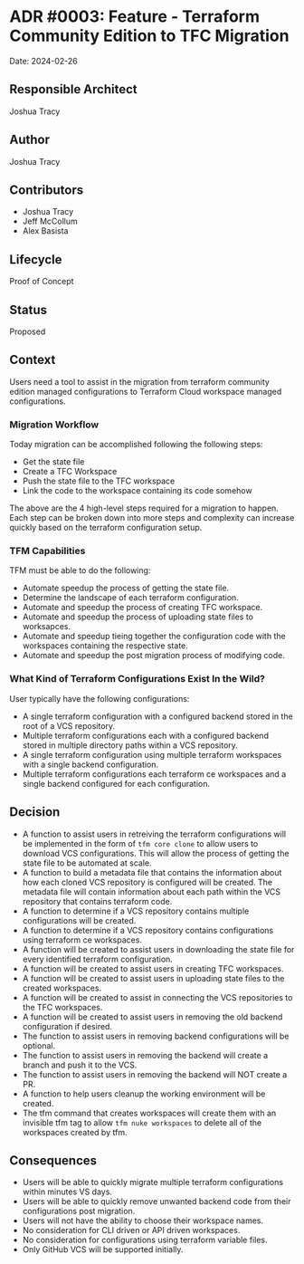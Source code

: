 # ADR #0003: Feature - Terraform Community Edition to TFC Migration

Date: 2024-02-26

## Responsible Architect

Joshua Tracy

## Author

Joshua Tracy

## Contributors

* Joshua Tracy
* Jeff McCollum
* Alex Basista

## Lifecycle

Proof of Concept

## Status

Proposed

## Context

Users need a tool to assist in the migration from terraform community edition managed configurations to Terraform Cloud workspace managed configurations.

### Migration Workflow

Today migration can be accomplished following the following steps:

- Get the state file
- Create a TFC Workspace
- Push the state file to the TFC workspace
- Link the code to the workspace containing its code somehow

The above are the 4 high-level steps required for a migration to happen. Each step can be broken down into more steps and complexity can increase quickly based on the terraform configuration setup.

### TFM Capabilities

TFM must be able to do the following:

- Automate speedup the process of getting the state file.
- Determine the landscape of each terraform configuration.
- Automate and speedup the process of creating TFC workspace.
- Automate and speedup the process of uploading state files to worksapces.
- Automate and speedup tieing together the configuration code with the workspaces containing the respective state.
- Automate and speedup the post migration process of modifying code.

### What Kind of Terraform Configurations Exist In the Wild?

User typically have the following configurations:

- A single terraform configuration with a configured backend stored in the root of a VCS repository.
- Multiple terraform configurations each with a configured backend stored in multiple directory paths within a VCS repository.
- A single terraform configuration using multiple terraform workspaces with a single backend configuration.
- Multiple terraform configurations each terraform ce workspaces and a single backend configured for each configuration.

## Decision

- A function to assist users in retreiving the terraform configurations will be implemented in the form of `tfm core clone` to allow users to download VCS configurations. This will allow the process of getting the state file to be automated at scale.
- A function to build a metadata file that contains the information about how each cloned VCS repository is configured will be created. The metadata file will contain information about each path within the VCS repository that contains terraform code.
- A function to determine if a VCS repository contains multiple configurations will be created.
- A function to determine if a VCS repository contains configurations using terraform ce workspaces.
- A function will be created to assist users in downloading the state file for every identified terraform configuration.
- A function will be created to assist users in creating TFC workspaces.
- A function will be created to assist users in uploading state files to the created workspaces.
- A function will be created to assist in connecting the VCS repositories to the TFC workspaces.
- A function will be created to assist users in removing the old backend configuration if desired.
- The function to assist users in removing backend configurations will be optional.
- The function to assist users in removing the backend will create a branch and push it to the VCS.
- The function to assist users in removing the backend will NOT create a PR.
- A function to help users cleanup the working environment will be created.
- The tfm command that creates workspaces will create them with an invisible tfm tag to allow `tfm nuke workspaces` to delete all of the workspaces created by tfm.

## Consequences

- Users will be able to quickly migrate multiple terraform configurations within minutes VS days.
- Users will be able to quickly remove unwanted backend code from their configurations post migration.
- Users will not have the ability to choose their workspace names.
- No consideration for CLI driven or API driven workspaces.
- No consideration for configurations using terraform variable files.
- Only GitHub VCS will be supported initially.